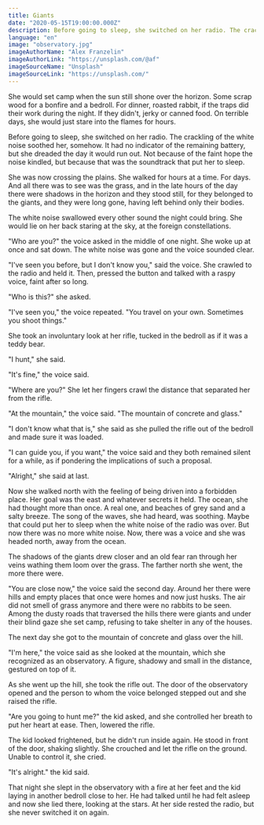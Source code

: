 ```yaml
---
title: Giants
date: "2020-05-15T19:00:00.000Z"
description: Before going to sleep, she switched on her radio. The crackling of the white noise soothed her, somehow.
language: "en"
image: "observatory.jpg"
imageAuthorName: "Alex Franzelin"
imageAuthorLink: "https://unsplash.com/@af"
imageSourceName: "Unsplash"
imageSourceLink: "https://unsplash.com/"
---
```


She would set camp when the sun still shone over the horizon. Some scrap wood for a bonfire and a bedroll. For dinner, roasted rabbit, if the traps did their work during the night. If they didn't, jerky or canned food. On terrible days, she would just stare into the flames for hours.

Before going to sleep, she switched on her radio. The crackling of the white noise soothed her, somehow. It had no indicator of the remaining battery, but she dreaded the day it would run out. Not because of the faint hope the noise kindled, but because that was the soundtrack that put her to sleep.

She was now crossing the plains. She walked for hours at a time. For days. And all there was to see was the grass, and in the late hours of the day there were shadows in the horizon and they stood still, for they belonged to the giants, and they were long gone, having left behind only their bodies.

The white noise swallowed every other sound the night could bring. She would lie on her back staring at the sky, at the foreign constellations.

"Who are you?" the voice asked in the middle of one night. She woke up at once and sat down. The white noise was gone and the voice sounded clear.

"I've seen you before, but I don't know you," said the voice. She crawled to the radio and held it. Then, pressed the button and talked with a raspy voice, faint after so long.

"Who is this?" she asked.

"I've seen you," the voice repeated. "You travel on your own. Sometimes you shoot things."

She took an involuntary look at her rifle, tucked in the bedroll as if it was a teddy bear.

"I hunt," she said.

"It's fine," the voice said.

"Where are you?" She let her fingers crawl the distance that separated her from the rifle.

"At the mountain," the voice said. "The mountain of concrete and glass."

"I don't know what that is," she said as she pulled the rifle out of the bedroll and made sure it was loaded.

"I can guide you, if you want," the voice said and they both remained silent for a while, as if pondering the implications of such a proposal.

"Alright," she said at last.

Now she walked north with the feeling of being driven into a forbidden place. Her goal was the east and whatever secrets it held. The ocean, she had thought more than once. A real one, and beaches of grey sand and a salty breeze. The song of the waves, she had heard, was soothing. Maybe that could put her to sleep when the white noise of the radio was over. But now there was no more white noise. Now, there was a voice and she was headed north, away from the ocean.

The shadows of the giants drew closer and an old fear ran through her veins wathing them loom over the grass. The farther north she went, the more there were.

"You are close now," the voice said the second day. Around her there were hills and empty places that once were homes and now just husks. The air did not smell of grass anymore and there were no rabbits to be seen. Among the dusty roads that traversed the hills there were giants and under their blind gaze she set camp, refusing to take shelter in any of the houses.

The next day she got to the mountain of concrete and glass over the hill.

"I'm here," the voice said as she looked at the mountain, which she recognized as an observatory. A figure, shadowy and small in the distance, gestured on top of it.

As she went up the hill, she took the rifle out. The door of the observatory opened and the person to whom the voice belonged stepped out and she raised the rifle.

"Are you going to hunt me?" the kid asked, and she controlled her breath to put her heart at ease. Then, lowered the rifle.

The kid looked frightened, but he didn't run inside again. He stood in front of the door, shaking slightly. She crouched and let the rifle on the ground. Unable to control it, she cried.

"It's alright." the kid said.

That night she slept in the observatory with a fire at her feet and the kid laying in another bedroll close to her. He had talked until he had felt asleep and now she lied there, looking at the stars. At her side rested the radio, but she never switched it on again.
